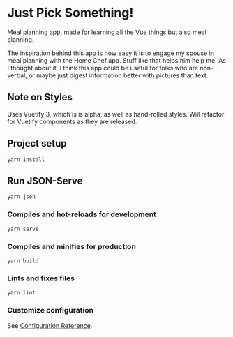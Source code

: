# Just Pick Something! 
Meal planning app, made for learning all the Vue things but also meal planning.

The inspiration behind this app is how easy it is to engage my spouse in meal planning with the Home Chef app. Stuff like that helps him help me. As I thought about it, I think this app could be useful for folks who are non-verbal, or maybe just digest information better with pictures than text.


## Note on Styles
Uses Vuetify 3, which is is alpha, as well as hand-rolled styles. Will refactor for Vuetify components as they are released. 

## Project setup
```
yarn install
```

## Run JSON-Serve
```
yarn json
```

### Compiles and hot-reloads for development
```
yarn serve
```

### Compiles and minifies for production
```
yarn build
```

### Lints and fixes files
```
yarn lint
```

### Customize configuration
See [Configuration Reference](https://cli.vuejs.org/config/).
